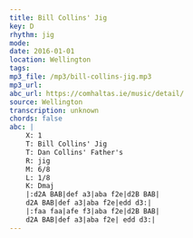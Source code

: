 ```yaml
---
title: Bill Collins' Jig
key: D
rhythm: jig
mode: 
date: 2016-01-01
location: Wellington
tags:
mp3_file: /mp3/bill-collins-jig.mp3
mp3_url: 
abc_url: https://comhaltas.ie/music/detail/
source: Wellington
transcription: unknown
chords: false
abc: |
    X: 1
    T: Bill Collins' Jig
    T: Dan Collins' Father's
    R: jig
    M: 6/8
    L: 1/8
    K: Dmaj
    |:d2A BAB|def a3|aba f2e|d2B BAB|
    d2A BAB|def a3|aba f2e|edd d3:|
    |:faa faa|afe f3|aba f2e|d2B BAB|
    d2A BAB|def a3|aba f2e| edd d3:|    
---
```



